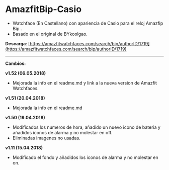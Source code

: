 # AmazfitBip-Casio

 - Watchface (En Castellano) con apariencia de Casio para el reloj
   Amazfip Bip .
 - Basado en el original de BYkoolgao.

**Descarga**: [https://amazfitwatchfaces.com/search/bip/authorID/1719](https://amazfitwatchfaces.com/search/bip/authorID/1719)

----------
**Cambios:**

**v1.52 (06.05.2018)** 
- Mejorada la info en el readme.md y link a la nueva version de Amazfit Watchfaces.

**v1.51 (20.04.2018)** 
- Mejorada la info en el readme.md

**v1.50 (19.04.2018)** 
- Modificados los numeros de hora, añadido un nuevo icono de bateria y añadidos iconos de alarma y no molestar en off. 
- Eliminadas imagenes no usadas.

**v1.11 (15.04.2018)** 
- Modificado el fondo y añadidos los iconos de alarma y no molestar en on.
